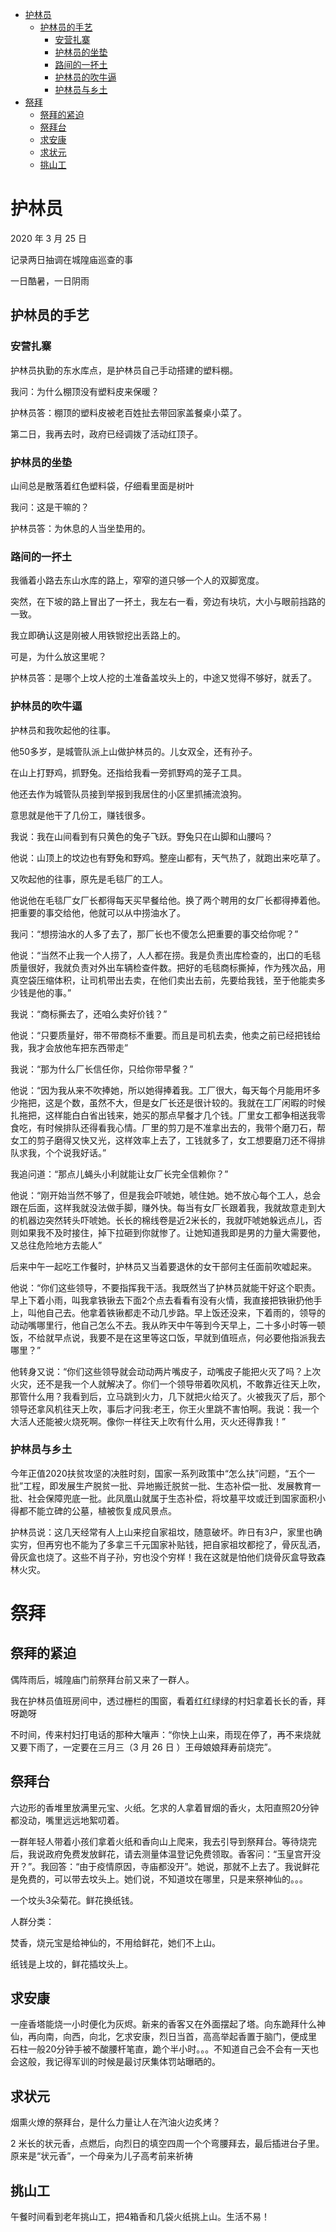 <!-- TOC -->

- [护林员](#护林员)
    - [护林员的手艺](#护林员的手艺)
        - [安营扎寨](#安营扎寨)
        - [护林员的坐垫](#护林员的坐垫)
        - [路间的一抔土](#路间的一抔土)
        - [护林员的吹牛逼](#护林员的吹牛逼)
        - [护林员与乡土](#护林员与乡土)
- [祭拜](#祭拜)
    - [祭拜的紧迫](#祭拜的紧迫)
    - [祭拜台](#祭拜台)
    - [求安康](#求安康)
    - [求状元](#求状元)
    - [挑山工](#挑山工)

<!-- /TOC -->

# 护林员

2020 年 3 月 25 日

记录两日抽调在城隍庙巡查的事

一日酷暑，一日阴雨

## 护林员的手艺

### 安营扎寨

护林员执勤的东水库点，是护林员自己手动搭建的塑料棚。

我问：为什么棚顶没有塑料皮来保暖？

护林员答：棚顶的塑料皮被老百姓扯去带回家盖餐桌小菜了。

第二日，我再去时，政府已经调拨了活动红顶子。

### 护林员的坐垫

山间总是散落着红色塑料袋，仔细看里面是树叶

我问：这是干嘛的？

护林员答：为休息的人当坐垫用的。

### 路间的一抔土

我循着小路去东山水库的路上，窄窄的道只够一个人的双脚宽度。

突然，在下坡的路上冒出了一抔土，我左右一看，旁边有块坑，大小与眼前挡路的一致。

我立即确认这是刚被人用铁锨挖出丢路上的。

可是，为什么放这里呢？

护林员答：是哪个上坟人挖的土准备盖坟头上的，中途又觉得不够好，就丢了。



### 护林员的吹牛逼

护林员和我吹起他的往事。

他50多岁，是城管队派上山做护林员的。儿女双全，还有孙子。

在山上打野鸡，抓野兔。还指给我看一旁抓野鸡的笼子工具。

他还去作为城管队员接到举报到我居住的小区里抓捕流浪狗。

意思就是他干了几份工，赚钱很多。


我说：我在山间看到有只黄色的兔子飞跃。野兔只在山脚和山腰吗？

他说：山顶上的坟边也有野兔和野鸡。整座山都有，天气热了，就跑出来吃草了。


又吹起他的往事，原先是毛毯厂的工人。

他说他在毛毯厂女厂长都得每天买早餐给他。换了两个聘用的女厂长都得捧着他。把重要的事交给他，他就可以从中捞油水了。

我问：“想捞油水的人多了去了，那厂长也不傻怎么把重要的事交给你呢？”

他说：“当然不止我一个人捞了，人人都在捞。我是负责出库检查的，出口的毛毯质量很好，我就负责对外出车辆检查件数。把好的毛毯商标撕掉，作为残次品，用真空袋压缩体积，让司机带出去卖，在他们卖出去前，先要给我钱，至于他能卖多少钱是他的事。”

我说：“商标撕去了，还咱么卖好价钱？”

他说：“只要质量好，带不带商标不重要。而且是司机去卖，他卖之前已经把钱给我，我才会放他车把东西带走”

我说：“那为什么厂长信任你，只给你带早餐？”

他说：“因为我从来不吹捧她，所以她得捧着我。工厂很大，每天每个月能用坏多少拖把，这是个数，虽然不大，但是女厂长还是很计较的。我就在工厂闲暇的时候扎拖把，这样能白白省出钱来，她买的那点早餐才几个钱。厂里女工都争相送我零食吃，有时候排队还得看我心情。厂里的剪刀是不准拿出去的，我带个磨刀石，帮女工的剪子磨得又快又光，这样效率上去了，工钱就多了，女工想要磨刀还不得排队求我，个个说我好话。”

我追问道：“那点儿蝇头小利就能让女厂长完全信赖你？”

他说：“刚开始当然不够了，但是我会吓唬她，唬住她。她不放心每个工人，总会跟在后面，这样我就没法做手脚，赚外快。每当有女厂长跟着我，我就故意走到大的机器边突然转头吓唬她。长长的棉线卷是近2米长的，我就吓唬她躲远点儿，否则如果我不及时接住，掉下拉砸到你就惨了。让她知道我即是男的力量大需要他，又总往危险地方去能人”


后来中午一起吃工作餐时，护林员又当着要退休的女干部何主任面前吹嘘起来。

他说：“你们这些领导，不要指挥我干活。我既然当了护林员就能干好这个职责。早上下着小雨，叫我拿铁锹去下面2个点去看看有没有火情，我直接把铁锹扔他手上，叫他自己去。他拿着铁锹都走不动几步路。早上饭还没来，下着雨的，领导的动动嘴哪里行，他自己怎么不去。我从昨天中午等到今天早上，二十多小时等一顿饭，不给就早点说，我要不是在这里等这口饭，早就到值班点，何必要他指派我去哪里？”

他转身又说：“你们这些领导就会动动两片嘴皮子，动嘴皮子能把火灭了吗？上次火灾，还不是我一个人就解决了。你们一个领导带着吹风机，不敢靠近往天上吹，那管什么用？我看到后，立马跳到火力，几下就把火给灭了。火被我灭了后，那个领导还拿风机往天上吹，事后才问我:老王，你王火里跳不害怕啊。我说：我一个大活人还能被火烧死啊。像你一样往天上吹有什么用，灭火还得靠我！”

### 护林员与乡土

今年正值2020扶贫攻坚的决胜时刻，国家一系列政策中“怎么扶”问题，“五个一批”工程，即发展生产脱贫一批、异地搬迁脱贫一批、生态补偿一批、发展教育一批、社会保障兜底一批。此凤凰山就属于生态补偿，将坟墓平坟或迁到国家面积小得都不能立碑的公墓，植被恢复成风景点。

护林员说：这几天经常有人上山来挖自家祖坟，随意破坏。昨日有3户，家里也确实穷，但再穷也不能为了多拿三千元国家补贴钱，把自家祖坟都挖了，骨灰乱洒，骨灰盒也烧了。这些不肖子孙，穷也没个穷样！我在这就是怕他们烧骨灰盒导致森林火灾。

# 祭拜

## 祭拜的紧迫


偶阵雨后，城隍庙门前祭拜台前又来了一群人。

我在护林员值班房间中，透过栅栏的围窗，看着红红绿绿的村妇拿着长长的香，拜呀跪呀

不时间，传来村妇打电话的那种大嚷声：“你快上山来，雨现在停了，再不来烧就又要下雨了，一定要在三月三（3 月 26 日 ）王母娘娘拜寿前烧完”。



## 祭拜台

六边形的香堆里放满里元宝、火纸。乞求的人拿着冒烟的香火，太阳直照20分钟都没动，嘴里远远地絮叨着。

一群年轻人带着小孩们拿着火纸和香向山上爬来，我去引导到祭拜台。等待烧完后，我说政府免费发放鲜花，请去测量体温登记免费领取。香客问：“玉皇宫开没开？”。我回答：“由于疫情原因，寺庙都没开”。她说，那就不上去了。我说鲜花是免费的，可以带去坟头上。她们说，不知道坟在哪里，只是来祭神仙的。。。



一个坟头3朵菊花。鲜花换纸钱。

人群分类：

焚香，烧元宝是给神仙的，不用给鲜花，她们不上山。

纸钱是上坟的，鲜花插坟头上。

## 求安康

一座香塔能烧一小时便化为灰烬。新来的香客又在外面摆起了塔。向东跪拜什么神仙，再向南，向西，向北，乞求安康，烈日当首，高高举起香置于脑门，便成里 石柱一般20分钟手被不酸腰杆笔直，跪个半小时。。。不知道自己会不会有一天也会这般，我记得军训的时候是最讨厌集体罚站曝晒的。

## 求状元

烟熏火燎的祭拜台，是什么力量让人在汽油火边炙烤？

2 米长的状元香，点燃后，向烈日的填空四周一个个弯腰拜去，最后插进台子里。原来是“状元香”，一个母亲为儿子高考前来祈祷

## 挑山工

午餐时间看到老年挑山工，把4箱香和几袋火纸挑上山。生活不易！

